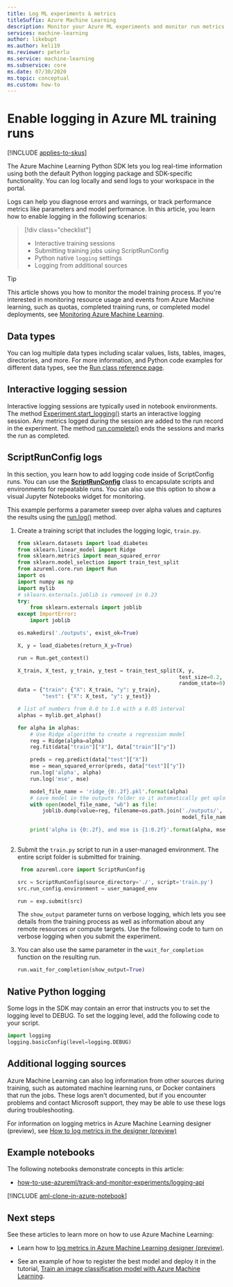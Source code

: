 ```yaml
---
title: Log ML experiments & metrics
titleSuffix: Azure Machine Learning
description: Monitor your Azure ML experiments and monitor run metrics to enhance the model creation process. Add logging to your training script using run.log, Run.start_logging, or ScriptRunConfig.
services: machine-learning
author: likebupt
ms.author: keli19
ms.reviewer: peterlu
ms.service: machine-learning
ms.subservice: core
ms.date: 07/30/2020
ms.topic: conceptual
ms.custom: how-to
---
```


# Enable logging in Azure ML training runs
[!INCLUDE [applies-to-skus](../../includes/aml-applies-to-basic-enterprise-sku.md)]

The Azure Machine Learning Python SDK lets you log real-time information using both the default Python logging package and SDK-specific functionality. You can log locally and send logs to your workspace in the portal.

Logs can help you diagnose errors and warnings, or track performance metrics like parameters and model performance. In this article, you learn how to enable logging in the following scenarios:

> [!div class="checklist"]
> * Interactive training sessions
> * Submitting training jobs using ScriptRunConfig
> * Python native `logging` settings
> * Logging from additional sources


> [!TIP]
> This article shows you how to monitor the model training process. If you're interested in monitoring resource usage and events from Azure Machine learning, such as quotas, completed training runs, or completed model deployments, see [Monitoring Azure Machine Learning](monitor-azure-machine-learning.md).

## Data types

You can log multiple data types including scalar values, lists, tables, images, directories, and more. For more information, and Python code examples for different data types, see the [Run class reference page](https://docs.microsoft.com/python/api/azureml-core/azureml.core.run(class)?view=azure-ml-py).

## Interactive logging session

Interactive logging sessions are typically used in notebook environments. The method [Experiment.start_logging()](https://docs.microsoft.com/python/api/azureml-core/azureml.core.experiment(class)?view=azure-ml-py#start-logging--args----kwargs-) starts an interactive logging session. Any metrics logged during the session are added to the run record in the experiment. The method [run.complete()](https://docs.microsoft.com/python/api/azureml-core/azureml.core.run(class)?view=azure-ml-py#complete--set-status-true-) ends the sessions and marks the run as completed.

## ScriptRunConfig logs

In this section, you learn how to add logging code inside of ScriptConfig runs. You can use the [**ScriptRunConfig**](https://docs.microsoft.com/python/api/azureml-core/azureml.core.scriptrunconfig?view=azure-ml-py) class to encapsulate scripts and environments for repeatable runs. You can also use this option to show a visual Jupyter Notebooks widget for monitoring.

This example performs a parameter sweep over alpha values and captures the results using the [run.log()](https://docs.microsoft.com/python/api/azureml-core/azureml.core.run(class)?view=azure-ml-py#log-name--value--description----) method.

1. Create a training script that includes the logging logic, `train.py`.

    ```python
    from sklearn.datasets import load_diabetes
    from sklearn.linear_model import Ridge
    from sklearn.metrics import mean_squared_error
    from sklearn.model_selection import train_test_split
    from azureml.core.run import Run
    import os
    import numpy as np
    import mylib
    # sklearn.externals.joblib is removed in 0.23
    try:
        from sklearn.externals import joblib
    except ImportError:
        import joblib
    
    os.makedirs('./outputs', exist_ok=True)
    
    X, y = load_diabetes(return_X_y=True)
    
    run = Run.get_context()
    
    X_train, X_test, y_train, y_test = train_test_split(X, y,
                                                        test_size=0.2,
                                                        random_state=0)
    data = {"train": {"X": X_train, "y": y_train},
            "test": {"X": X_test, "y": y_test}}
    
    # list of numbers from 0.0 to 1.0 with a 0.05 interval
    alphas = mylib.get_alphas()
    
    for alpha in alphas:
        # Use Ridge algorithm to create a regression model
        reg = Ridge(alpha=alpha)
        reg.fit(data["train"]["X"], data["train"]["y"])
    
        preds = reg.predict(data["test"]["X"])
        mse = mean_squared_error(preds, data["test"]["y"])
        run.log('alpha', alpha)
        run.log('mse', mse)
    
        model_file_name = 'ridge_{0:.2f}.pkl'.format(alpha)
        # save model in the outputs folder so it automatically get uploaded
        with open(model_file_name, "wb") as file:
            joblib.dump(value=reg, filename=os.path.join('./outputs/',
                                                         model_file_name))
    
        print('alpha is {0:.2f}, and mse is {1:0.2f}'.format(alpha, mse))
      
    ```


1. Submit the ```train.py``` script to run in a user-managed environment. The entire script folder is submitted for training.

    ```python
     from azureml.core import ScriptRunConfig
    
    src = ScriptRunConfig(source_directory='./', script='train.py')
    src.run_config.environment = user_managed_env
    
    run = exp.submit(src)
     ```

    The `show_output` parameter turns on verbose logging, which lets you see details from the training process as well as information about any remote resources or compute targets. Use the following code to turn on verbose logging when you submit the experiment.

1. You can also use the same parameter in the `wait_for_completion` function on the resulting run.

    ```python
    run.wait_for_completion(show_output=True)
    ```


## Native Python logging

Some logs in the SDK may contain an error that instructs you to set the logging level to DEBUG. To set the logging level, add the following code to your script.

```python
import logging
logging.basicConfig(level=logging.DEBUG)
```

## Additional logging sources

Azure Machine Learning can also log information from other sources during training, such as automated machine learning runs, or Docker containers that run the jobs. These logs aren't documented, but if you encounter problems and contact Microsoft support, they may be able to use these logs during troubleshooting.

For information on logging metrics in Azure Machine Learning designer (preview), see [How to log metrics in the designer (preview)](how-to-track-designer-experiments.md)

## Example notebooks
The following notebooks demonstrate concepts in this article:

* [how-to-use-azureml/track-and-monitor-experiments/logging-api](https://github.com/Azure/MachineLearningNotebooks/blob/master/how-to-use-azureml/track-and-monitor-experiments/logging-api)

[!INCLUDE [aml-clone-in-azure-notebook](../../includes/aml-clone-for-examples.md)]

## Next steps

See these articles to learn more on how to use Azure Machine Learning:

* Learn how to [log metrics in Azure Machine Learning designer (preview)](how-to-track-designer-experiments.md).

* See an example of how to register the best model and deploy it in the tutorial, [Train an image classification model with Azure Machine Learning](tutorial-train-models-with-aml.md).
